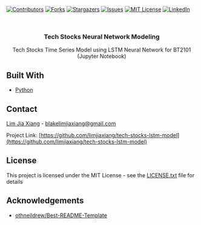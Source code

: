[![Contributors][contributors-shield]][contributors-url]
[![Forks][forks-shield]][forks-url]
[![Stargazers][stars-shield]][stars-url]
[![Issues][issues-shield]][issues-url]
[![MIT License][license-shield]][license-url]
[![LinkedIn][linkedin-shield]][linkedin-url]


<!-- PROJECT LOGO -->
<br />
<p align="center">  
  <h3 align="center">Tech Stocks Neural Network Modeling</h3>

  <p align="center">
     Tech Stocks Time Series Model using LSTM Neural Network for BT2101 (Jupyter Notebook)
  </p>
</p>


## Built With
* [Python](https://www.python.org)

<!-- CONTACT -->
## Contact

[Lim Jia Xiang](https://linkedin.com/in/limjiaxiang) - blakelimjiaxiang@gmail.com

Project Link: [https://github.com/limjiaxiang/tech-stocks-lstm-model](https://github.com/limjiaxiang/tech-stocks-lstm-model)

## License

This project is licensed under the MIT License - see the [LICENSE.txt](LICENSE.txt) file for details

<!-- ACKNOWLEDGEMENTS -->
## Acknowledgements
* [othneildrew/Best-README-Template](https://github.com/othneildrew/Best-README-Template/blob/master/README.md)


<!-- MARKDOWN LINKS & IMAGES -->
<!-- https://www.markdownguide.org/basic-syntax/#reference-style-links -->
[contributors-shield]: https://img.shields.io/github/contributors/limjiaxiang/tech-stocks-lstm-model.svg?style=flat-square
[contributors-url]: https://github.com/limjiaxiang/tech-stocks-lstm-model/graphs/contributors
[forks-shield]: https://img.shields.io/github/forks/limjiaxiang/tech-stocks-lstm-model.svg?style=flat-square
[forks-url]: https://github.com/limjiaxiang/tech-stocks-lstm-model/network/members
[stars-shield]: https://img.shields.io/github/stars/limjiaxiang/tech-stocks-lstm-model.svg?style=flat-square
[stars-url]: https://github.com/limjiaxiang/tech-stocks-lstm-model/stargazers
[issues-shield]: https://img.shields.io/github/issues/limjiaxiang/tech-stocks-lstm-model.svg?style=flat-square
[issues-url]: https://github.com/limjiaxiang/tech-stocks-lstm-model/issues
[license-shield]: https://img.shields.io/github/license/limjiaxiang/tech-stocks-lstm-model.svg?style=flat-square
[license-url]: https://github.com/limjiaxiang/tech-stocks-lstm-model/blob/master/LICENSE.txt
[linkedin-shield]: https://img.shields.io/badge/-LinkedIn-black.svg?style=flat-square&logo=linkedin&colorB=555
[linkedin-url]: https://linkedin.com/in/limjiaxiang
